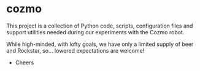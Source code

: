 # cozmo

This project is a collection of Python code, scripts, configuration files and support utilities needed during our experiments with the Cozmo robot.

While high-minded, with lofty goals, we have only a limited supply of beer and Rockstar, so... lowered expectations are welcome!

- Cheers
